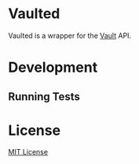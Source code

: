 # Vaulted
Vaulted is a wrapper for the [Vault](https://vaultproject.io) API.

# Development

## Running Tests

# License
[MIT License](LICENSE)